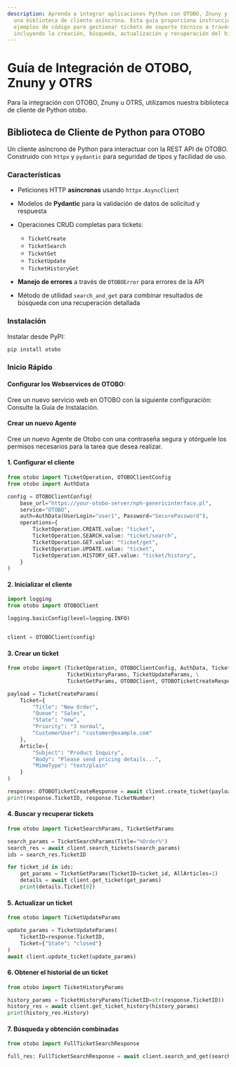 ```yaml
---
description: Aprenda a integrar aplicaciones Python con OTOBO, Znuny y OTRS utilizando
  una biblioteca de cliente asíncrona. Esta guía proporciona instrucciones paso a paso y
  ejemplos de código para gestionar tickets de soporte técnico a través de la REST API,
  incluyendo la creación, búsqueda, actualización y recuperación del historial de tickets.
---
```

# Guía de Integración de OTOBO, Znuny y OTRS

Para la integración con OTOBO, Znuny u OTRS, utilizamos nuestra biblioteca de cliente de Python otobo.

## Biblioteca de Cliente de Python para OTOBO

Un cliente asíncrono de Python para interactuar con la REST API de OTOBO. Construido con `httpx` y `pydantic` para seguridad de tipos y facilidad de uso.

### Características

*   Peticiones HTTP **asíncronas** usando `httpx.AsyncClient`
*   Modelos de **Pydantic** para la validación de datos de solicitud y respuesta
*   Operaciones CRUD completas para tickets:

    *   `TicketCreate`
    *   `TicketSearch`
    *   `TicketGet`
    *   `TicketUpdate`
    *   `TicketHistoryGet`
*   **Manejo de errores** a través de `OTOBOError` para errores de la API
*   Método de utilidad `search_and_get` para combinar resultados de búsqueda con una recuperación detallada

### Instalación

Instalar desde PyPI:

```bash
pip install otobo
```

### Inicio Rápido

#### Configurar los Webservices de OTOBO:

Cree un nuevo servicio web en OTOBO con la siguiente configuración:
Consulte la Guía de Instalación.

#### Crear un nuevo Agente

Cree un nuevo Agente de Otobo con una contraseña segura y otórguele los permisos necesarios para la tarea que desea realizar.


#### 1. Configurar el cliente

```python
from otobo import TicketOperation, OTOBOClientConfig
from otobo import AuthData

config = OTOBOClientConfig(
    base_url="https://your-otobo-server/nph-genericinterface.pl",
    service="OTOBO",
    auth=AuthData(UserLogin="user1", Password="SecurePassword"),
    operations={
        TicketOperation.CREATE.value: "ticket",
        TicketOperation.SEARCH.value: "ticket/search",
        TicketOperation.GET.value: "ticket/get",
        TicketOperation.UPDATE.value: "ticket",
        TicketOperation.HISTORY_GET.value: "ticket/history",
    }
)
```

#### 2. Inicializar el cliente

```python
import logging
from otobo import OTOBOClient

logging.basicConfig(level=logging.INFO)


client = OTOBOClient(config)
```

#### 3. Crear un ticket

```python
from otobo import (TicketOperation, OTOBOClientConfig, AuthData, TicketSearchParams, TicketCreateParams,
                   TicketHistoryParams, TicketUpdateParams, \
                   TicketGetParams, OTOBOClient, OTOBOTicketCreateResponse)

payload = TicketCreateParams(
    Ticket={
        "Title": "New Order",
        "Queue": "Sales",
        "State": "new",
        "Priority": "3 normal",
        "CustomerUser": "customer@example.com"
    },
    Article={
        "Subject": "Product Inquiry",
        "Body": "Please send pricing details...",
        "MimeType": "text/plain"
    }
)

response: OTOBOTicketCreateResponse = await client.create_ticket(payload)
print(response.TicketID, response.TicketNumber)
```

#### 4. Buscar y recuperar tickets

```python
from otobo import TicketSearchParams, TicketGetParams

search_params = TicketSearchParams(Title="%Order%")
search_res = await client.search_tickets(search_params)
ids = search_res.TicketID

for ticket_id in ids:
    get_params = TicketGetParams(TicketID=ticket_id, AllArticles=1)
    details = await client.get_ticket(get_params)
    print(details.Ticket[0])
```

#### 5. Actualizar un ticket

```python
from otobo import TicketUpdateParams

update_params = TicketUpdateParams(
    TicketID=response.TicketID,
    Ticket={"State": "closed"}
)
await client.update_ticket(update_params)
```

#### 6. Obtener el historial de un ticket

```python
from otobo import TicketHistoryParams

history_params = TicketHistoryParams(TicketID=str(response.TicketID))
history_res = await client.get_ticket_history(history_params)
print(history_res.History)
```

#### 7. Búsqueda y obtención combinadas

```python
from otobo import FullTicketSearchResponse

full_res: FullTicketSearchResponse = await client.search_and_get(search_params)
```